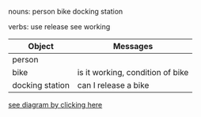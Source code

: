 nouns:
person
bike
docking station

verbs:
use
release
see
working

Object | Messages
------ | --------
person|         
bike| is it working, condition of bike
docking station|can I release a bike

[see diagram by clicking here](https://imgur.com/a/33HQjLf)
